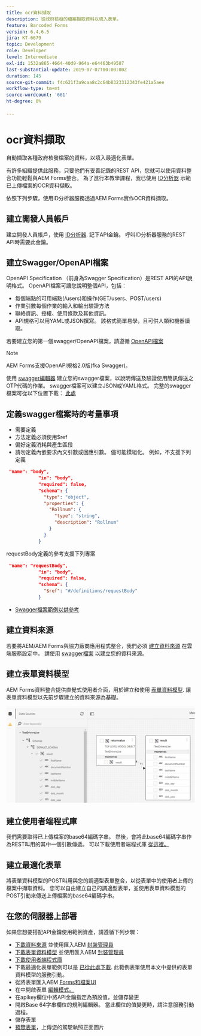 ```yaml
---
title: ocr資料擷取
description: 從政府核發的檔案擷取資料以填入表單。
feature: Barcoded Forms
version: 6.4,6.5
jira: KT-6679
topic: Development
role: Developer
level: Intermediate
exl-id: 1532a865-4664-40d9-964a-e64463b49587
last-substantial-update: 2019-07-07T00:00:00Z
duration: 145
source-git-commit: f4c621f3a9caa8c2c64b8323312343fe421a5aee
workflow-type: tm+mt
source-wordcount: '661'
ht-degree: 0%

---
```


# ocr資料擷取

自動擷取各種政府核發檔案的資料，以填入最適化表單。

有許多組織提供此服務，只要他們有妥善記錄的REST API，您就可以使用資料整合功能輕鬆與AEM Forms整合。 為了進行本教學課程，我已使用 [ID分析器](https://www.idanalyzer.com/) 示範已上傳檔案的OCR資料擷取。

依照下列步驟，使用ID分析器服務透過AEM Forms實作OCR資料擷取。

## 建立開發人員帳戶

建立開發人員帳戶，使用 [ID分析器](https://portal.idanalyzer.com/signin.html). 記下API金鑰。 呼叫ID分析器服務的REST API時需要此金鑰。

## 建立Swagger/OpenAPI檔案

OpenAPI Specification （前身為Swagger Specification）是REST API的API說明格式。 OpenAPI檔案可讓您說明整個API，包括：

* 每個端點的可用端點(/users)和操作(GET/users、POST/users)
* 作業引數每個作業的輸入和輸出驗證方法
* 聯絡資訊、授權、使用條款及其他資訊。
* API規格可以用YAML或JSON撰寫。 該格式簡單易學，且可供人類和機器讀取。

若要建立您的第一個swagger/OpenAPI檔案，請遵循 [OpenAPI檔案](https://swagger.io/docs/specification/2-0/basic-structure/)

>[!NOTE]
> AEM Forms支援OpenAPI規格2.0版(fka Swagger)。

使用 [swagger編輯器](https://editor.swagger.io/) 建立您的swagger檔案，以說明傳送及驗證使用簡訊傳送之OTP代碼的作業。 swagger檔案可以建立JSON或YAML格式。 完整的swagger檔案可從以下位置下載： [此處](assets/drivers-license-swagger.zip)

## 定義swagger檔案時的考量事項

* 需要定義
* 方法定義必須使用$ref
* 偏好定義消耗與產生區段
* 請勿定義內嵌要求內文引數或回應引數。 儘可能模組化。 例如，不支援下列定義

```json
 "name": "body",
            "in": "body",
            "required": false,
            "schema": {
              "type": "object",
              "properties": {
                "Rollnum": {
                  "type": "string",
                  "description": "Rollnum"
                }
              }
            }
```

requestBody定義的參考支援下列專案

```json
 "name": "requestBody",
            "in": "body",
            "required": false,
            "schema": {
              "$ref": "#/definitions/requestBody"
            }
```

* [Swagger檔案範例以供參考](assets/sample-swagger.json)

## 建立資料來源

若要將AEM/AEM Forms與協力廠商應用程式整合，我們必須 [建立資料來源](https://experienceleague.adobe.com/docs/experience-manager-learn/forms/ic-web-channel-tutorial/parttwo.html) 在雲端服務設定中。 請使用 [swagger檔案](assets/drivers-license-swagger.zip) 以建立您的資料來源。

## 建立表單資料模型

AEM Forms資料整合提供直覺式使用者介面，用於建立和使用 [表單資料模型](https://experienceleague.adobe.com/docs/experience-manager-65/forms/form-data-model/create-form-data-models.html). 讓表單資料模型以先前步驟建立的資料來源為基礎。

![fdm](assets/test-dl-fdm.PNG)

## 建立使用者端程式庫

我們需要取得已上傳檔案的base64編碼字串。 然後，會將此base64編碼字串作為REST叫用的其中一個引數傳遞。
可以下載使用者端程式庫 [從這裡。](assets/drivers-license-client-lib.zip)

## 建立最適化表單

將表單資料模型的POST叫用與您的調適型表單整合，以從表單中的使用者上傳的檔案中擷取資料。 您可以自由建立自己的調適型表單，並使用表單資料模型的POST引動來傳送上傳檔案的base64編碼字串。

## 在您的伺服器上部署

如果您想要搭配API金鑰使用範例資產，請遵循下列步驟：

* [下載資料來源](assets/drivers-license-source.zip) 並使用匯入AEM [封裝管理員](http://localhost:4502/crx/packmgr/index.jsp)
* [下載表單資料模型](assets/drivers-license-fdm.zip) 並使用匯入AEM [封裝管理員](http://localhost:4502/crx/packmgr/index.jsp)
* [下載使用者端程式庫](assets/drivers-license-client-lib.zip)
* 下載最適化表單範例可以是 [已從此處下載](assets/adaptive-form-dl.zip). 此範例表單使用本文中提供的表單資料模型的服務引動。
* 從將表單匯入AEM [Forms和檔案UI](http://localhost:4502/aem/forms.html/content/dam/formsanddocuments)
* 在中開啟表單 [編輯模式。](http://localhost:4502/editor.html/content/forms/af/driverslicenseandpassport.html)
* 在apikey欄位中將API金鑰指定為預設值，並儲存變更
* 開啟Base 64字串欄位的規則編輯器。 當此欄位的值變更時，請注意服務引動過程。
* 儲存表單
* [預覽表單](http://localhost:4502/content/dam/formsanddocuments/driverslicenseandpassport/jcr:content?wcmmode=disabled)，上傳您的駕駛執照正面圖片
